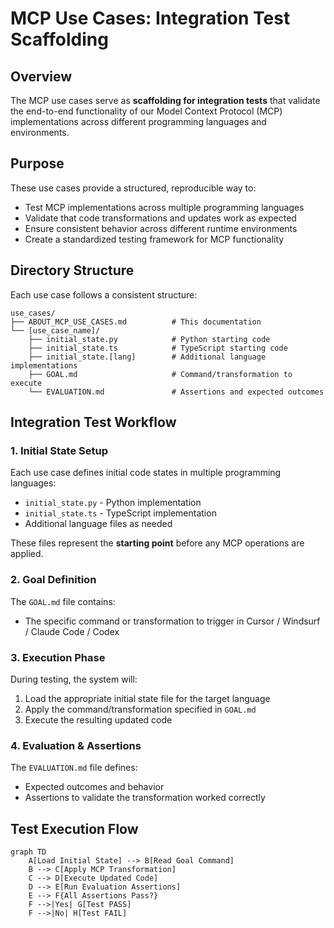 # MCP Use Cases: Integration Test Scaffolding

## Overview

The MCP use cases serve as **scaffolding for integration tests** that validate the end-to-end functionality of our Model Context Protocol (MCP) implementations across different programming languages and environments.

## Purpose

These use cases provide a structured, reproducible way to:
- Test MCP implementations across multiple programming languages
- Validate that code transformations and updates work as expected
- Ensure consistent behavior across different runtime environments
- Create a standardized testing framework for MCP functionality

## Directory Structure

Each use case follows a consistent structure:

```
use_cases/
├── ABOUT_MCP_USE_CASES.md          # This documentation
└── [use_case_name]/
    ├── initial_state.py            # Python starting code
    ├── initial_state.ts            # TypeScript starting code
    ├── initial_state.[lang]        # Additional language implementations
    ├── GOAL.md                     # Command/transformation to execute
    └── EVALUATION.md               # Assertions and expected outcomes
```

## Integration Test Workflow

### 1. **Initial State Setup**
Each use case defines initial code states in multiple programming languages:
- `initial_state.py` - Python implementation
- `initial_state.ts` - TypeScript implementation
- Additional language files as needed

These files represent the **starting point** before any MCP operations are applied.

### 2. **Goal Definition**
The `GOAL.md` file contains:
- The specific command or transformation to trigger in Cursor / Windsurf / Claude Code / Codex

### 3. **Execution Phase**
During testing, the system will:
1. Load the appropriate initial state file for the target language
2. Apply the command/transformation specified in `GOAL.md`
3. Execute the resulting updated code

### 4. **Evaluation & Assertions**
The `EVALUATION.md` file defines:
- Expected outcomes and behavior
- Assertions to validate the transformation worked correctly

## Test Execution Flow

```mermaid
graph TD
    A[Load Initial State] --> B[Read Goal Command]
    B --> C[Apply MCP Transformation]
    C --> D[Execute Updated Code]
    D --> E[Run Evaluation Assertions]
    E --> F{All Assertions Pass?}
    F -->|Yes| G[Test PASS]
    F -->|No| H[Test FAIL]
```
